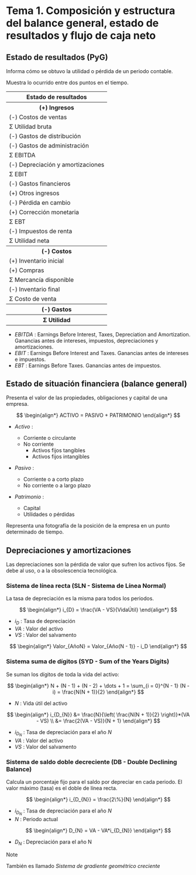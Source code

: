 # Tema 1. Composición y estructura del balance general, estado de resultados y flujo de caja neto


## Estado de resultados (PyG)

Informa cómo se obtuvo la utilidad o pérdida de un periodo contable.

Muestra lo ocurrido entre dos puntos en el tiempo.

<center>
<table>
	<tr>
		<th><center>Estado de resultados</center></th>
	<tr>
	<tr>
		<th><center>(+) Ingresos</center></th>
	</tr>
	<tr>
		<td>(-) Costos de ventas</td>
	</tr>
	<tr>
		<td>Σ Utilidad bruta</td>
	</tr>
	<tr>
		<td>(-) Gastos de distribución</td>
	</tr>
	<tr>
		<td>(-) Gastos de administración</td>
	</tr>
	<tr>
		<td>Σ EBITDA</td>
	</tr>
	<tr>
		<td>(-) Depreciación y amortizaciones</td>
	</tr>
	<tr>
		<td>Σ EBIT</td>
	</tr>
	<tr>
		<td>(-) Gastos financieros</td>
	</tr>
	<tr>
		<td>(+) Otros ingresos</td>
	</tr>
	<tr>
		<td>(-) Pérdida en cambio</td>
	</tr>
	<tr>
		<td>(+) Corrección monetaria</td>
	</tr>
	<tr>
		<td>Σ EBT</td>
	</tr>
	<tr>
		<td>(-) Impuestos de renta</td>
	</tr>
	<tr>
		<td>Σ Utilidad neta</td>
	</tr>
	<tr>
		<th><center>(-) Costos</center></th>
	</tr>
	<tr>
		<td>(+) Inventario inicial</td>
	</tr>
	<tr>
		<td>(+) Compras</td>
	</tr>
	<tr>
		<td>Σ Mercancía disponible</td>
	</tr>
	<tr>
		<td>(-) Inventario final</td>
	</tr>
	<tr>
		<td>Σ Costo de venta</td>
	</tr>
	<tr>
		<th><center>(-) Gastos</center></th>
	</tr>
	<tr>
		<th><center>Σ Utilidad</center></th>
	</tr>
</table>
</center>

- _EBITDA_ : Earnings Before Interest, Taxes, Depreciation and Amortization. Ganancias antes de intereses, impuestos, depreciaciones y amortizaciones.
- _EBIT_ : Earnings Before Interest and Taxes. Ganancias antes de intereses e impuestos.
- _EBT_ : Earnings Before Taxes. Ganancias antes de impuestos.


## Estado de situación financiera (balance general)

Presenta el valor de las propiedades, obligaciones y capital de una empresa.

$$
\begin{align*}
	ACTIVO = PASIVO + PATRIMONIO
\end{align*}
$$

- _Activo_ :
	- Corriente o circulante
	- No corriente
		- Activos fijos tangibles
		- Activos fijos intangibles

- _Pasivo_ : 
	- Corriente o a corto plazo
	- No corriente o a largo plazo

- _Patrimonio_ : 
	- Capital
	- Utilidades o pérdidas


Representa una fotografía de la posición de la empresa en un punto determinado de tiempo.


## Depreciaciones y amortizaciones

Las depreciaciones son la pérdida de valor que sufren los activos fijos.
Se debe al uso, o a la obsolescencia tecnológica.

### Sistema de línea recta (SLN - Sistema de Línea Normal)

La tasa de depreciación es la misma para todos los periodos.

$$
\begin{align*}
	i_{D} = \frac{VA - VS}{VidaÚtil}
\end{align*}
$$

- $i_{D}$ : Tasa de depreciación
- $VA$ : Valor del activo
- $VS$ : Valor del salvamento

$$
\begin{align*}
	Valor_{AñoN} = Valor_{Año(N - 1)} - i_D
\end{align*}
$$

### Sistema suma de dígitos (SYD - Sum of the Years Digits)

Se suman los dígitos de toda la vida del activo:

$$
\begin{align*}
	N + (N - 1) + (N - 2) + \dots + 1 = \sum_{i = 0}^{N - 1} (N - i) = \frac{N(N + 1)}{2}
\end{align*}
$$

- $N$ :  Vida útil del activo 

$$
\begin{align*}
	i_{D_{N}} &= \frac{N}{\left( \frac{N(N + 1)}{2} \right)}*(VA - VS) \\
	&= \frac{2(VA - VS)}{N + 1}
\end{align*}
$$

- $i_{D_{N}}$ : Tasa de depreciación para el año $N$
- $VA$ : Valor del activo
- $VS$ : Valor del salvamento


### Sistema de saldo doble decreciente (DB - Double Declining Balance)

Calcula un porcentaje fijo para el saldo por depreciar en cada periodo. El valor máximo (tasa) es el doble de línea recta.

$$
\begin{align*}
	i_{D_{N}} = \frac{2\%}{N}
\end{align*}
$$

- $i_{D_{N}}$ : Tasa de depreciación para el año $N$
- $N$ : Periodo actual

$$
\begin{align*}
	D_{N} = VA - VA*i_{D_{N}}
\end{align*}
$$

- $D_{N}$ :  Depreciación para el año N

>[!Note]
>También es llamado _Sistema de gradiente geométrico creciente_
